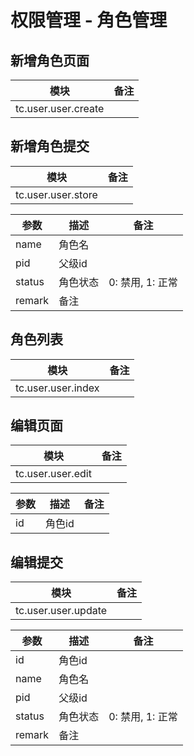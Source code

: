 # 权限管理 - 角色管理

## 新增角色页面


| 模块                            | 备注 |
| ------------------------------- | ---- |
| tc.user.user.create |      |


## 新增角色提交

| 模块                           | 备注 |
| ------------------------------ | ---- |
| tc.user.user.store |      |

| 参数           | 描述             | 备注 |
| -------------- | ---------------- | ---- |
| name           | 角色名             |      |
| pid           | 父级id             |      |
| status           | 角色状态         |  0: 禁用, 1: 正常    |
| remark           | 备注             |      |



## 角色列表
| 模块                           | 备注 |
| ------------------------------ | ---- |
| tc.user.user.index |      |



## 编辑页面
| 模块                          | 备注 |
| ----------------------------- | ---- |
| tc.user.user.edit |      |


| 参数 | 描述   | 备注 |
| ---- | ------ | ---- |
| id   | 角色id |      |


## 编辑提交
| 模块                            | 备注 |
| ------------------------------- | ---- |
| tc.user.user.update |      |


| 参数           | 描述             | 备注 |
| -------------- | ---------------- | ---- |
| id             | 角色id           |      |
| name           | 角色名             |      |
| pid           | 父级id             |      |
| status           | 角色状态         |  0: 禁用, 1: 正常    |
| remark           |    备注      |      |



